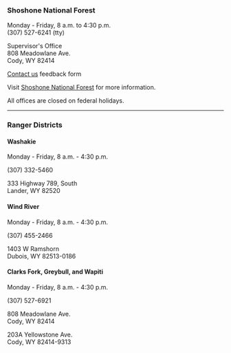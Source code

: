 
### Shoshone National Forest

Monday - Friday, 8 a.m. to 4:30 p.m.  
(307) 527-6241 (tty)  

Supervisor's Office  
808 Meadowlane Ave.  
Cody, WY 82414

[Contact us](https://www.fs.usda.gov/contactus/shoshone/about-forest/contactus/) feedback form

Visit [Shoshone National Forest](https://www.fs.usda.gov/main/shoshone) for more information.

All offices are closed on federal holidays.

* * *

### Ranger Districts

#### Washakie

Monday - Friday, 8 a.m. - 4:30 p.m.  

(307) 332-5460  

333 Highway 789, South  
Lander, WY 82520

#### Wind River

Monday - Friday, 8 a.m. - 4:30 p.m.  

(307) 455-2466  

1403 W Ramshorn  
Dubois, WY 82513-0186

#### Clarks Fork, Greybull, and Wapiti

Monday - Friday, 8 a.m. - 4:30 p.m.  

(307) 527-6921  

808 Meadowlane Ave.  
Cody, WY 82414  

203A Yellowstone Ave.  
Cody, WY 82414-9313

